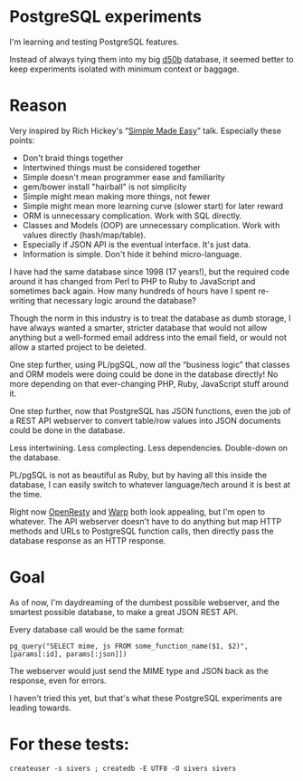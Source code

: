 # PostgreSQL experiments

I'm learning and testing PostgreSQL features.

Instead of always tying them into my big [d50b](https://github.com/50pop/d50b) database, it seemed better to keep experiments isolated with minimum context or baggage.


# Reason

Very inspired by Rich Hickey's “[Simple Made Easy](http://www.infoq.com/presentations/Simple-Made-Easy)” talk. Especially these points:

* Don't braid things together
* Intertwined things must be considered together
* Simple doesn't mean programmer ease and familiarity
* gem/bower install "hairball" is not simplicity
* Simple might mean making more things, not fewer
* Simple might mean more learning curve (slower start) for later reward
* ORM is unnecessary complication. Work with SQL directly.
* Classes and Models (OOP) are unnecessary complication. Work with values directly (hash/map/table).
* Especially if JSON API is the eventual interface. It's just data.
* Information is simple. Don't hide it behind micro-language.

I have had the same database since 1998 (17 years!), but the required code around it has changed from Perl to PHP to Ruby to JavaScript and sometimes back again.  How many hundreds of hours have I spent re-writing that necessary logic around the database?

Though the norm in this industry is to treat the database as dumb storage, I have always wanted a smarter, stricter database that would not allow anything but a well-formed email address into the email field, or would not allow a started project to be deleted.

One step further, using PL/pgSQL, now *all* the “business logic” that classes and ORM models were doing could be done in the database directly!  No more depending on that ever-changing PHP, Ruby, JavaScript stuff around it.

One step further, now that PostgreSQL has JSON functions, even the job of a REST API webserver to convert table/row values into JSON documents could be done in the database.

Less intertwining.  Less complecting.  Less dependencies.  Double-down on the database.

PL/pgSQL is not as beautiful as Ruby, but by having all this inside the database, I can easily switch to whatever language/tech around it is best at the time.

Right now [OpenResty](http://openresty.org/) and [Warp](http://www.stackage.org/package/warp) both look appealing, but I'm open to whatever.  The API webserver doesn't have to do anything but map HTTP methods and URLs to PostgreSQL function calls, then directly pass the database response as an HTTP response.


# Goal

As of now, I'm daydreaming of the dumbest possible webserver, and the smartest possible database, to make a great JSON REST API.

Every database call would be the same format:

`pg_query("SELECT mime, js FROM some_function_name($1, $2)", [params[:id], params[:json]])`

The webserver would just send the MIME type and JSON back as the response, even for errors.

I haven't tried this yet, but that's what these PostgreSQL experiments are leading towards.


# For these tests:

`createuser -s sivers ; createdb -E UTF8 -O sivers sivers`

